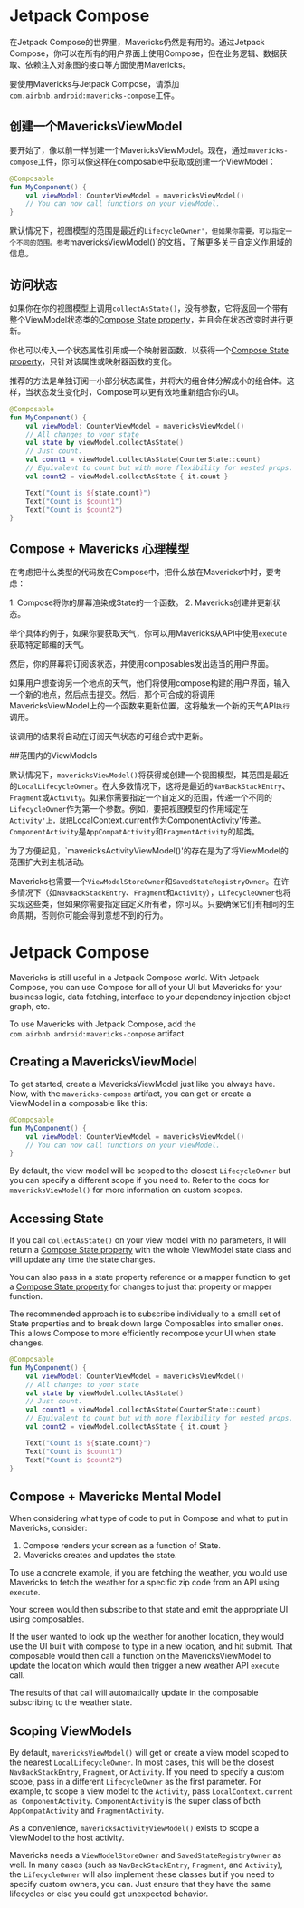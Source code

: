 # Jetpack Compose

在Jetpack Compose的世界里，Mavericks仍然是有用的。通过Jetpack Compose，你可以在所有的用户界面上使用Compose，但在业务逻辑、数据获取、依赖注入对象图的接口等方面使用Mavericks。

要使用Mavericks与Jetpack Compose，请添加`com.airbnb.android:mavericks-compose`工件。

## 创建一个MavericksViewModel

要开始了，像以前一样创建一个MavericksViewModel。现在，通过`mavericks-compose`工件，你可以像这样在composable中获取或创建一个ViewModel：

```kotlin
@Composable
fun MyComponent() {
    val viewModel: CounterViewModel = mavericksViewModel()
    // You can now call functions on your viewModel.
}
```

默认情况下，视图模型的范围是最近的`LifecycleOwner'，但如果你需要，可以指定一个不同的范围。参考`mavericksViewModel()`的文档，了解更多关于自定义作用域的信息。

## 访问状态

如果你在你的视图模型上调用`collectAsState()`，没有参数，它将返回一个带有整个ViewModel状态类的[Compose State property](https://developer.android.com/jetpack/compose/state)，并且会在状态改变时进行更新。

你也可以传入一个状态属性引用或一个映射器函数，以获得一个[Compose State property](https://developer.android.com/jetpack/compose/state)，只针对该属性或映射器函数的变化。

推荐的方法是单独订阅一小部分状态属性，并将大的组合体分解成小的组合体。这样，当状态发生变化时，Compose可以更有效地重新组合你的UI。

```kotlin
@Composable
fun MyComponent() {
    val viewModel: CounterViewModel = mavericksViewModel()
    // All changes to your state
    val state by viewModel.collectAsState()
    // Just count.
    val count1 = viewModel.collectAsState(CounterState::count)
    // Equivalent to count but with more flexibility for nested props.
    val count2 = viewModel.collectAsState { it.count }

    Text("Count is ${state.count}")
    Text("Count is $count1")
    Text("Count is $count2")
}
```

## Compose + Mavericks 心理模型

在考虑把什么类型的代码放在Compose中，把什么放在Mavericks中时，要考虑：

1\. Compose将你的屏幕渲染成State的一个函数。
2\. Mavericks创建并更新状态。

举个具体的例子，如果你要获取天气，你可以用Mavericks从API中使用`execute`获取特定邮编的天气。

然后，你的屏幕将订阅该状态，并使用composables发出适当的用户界面。

如果用户想查询另一个地点的天气，他们将使用compose构建的用户界面，输入一个新的地点，然后点击提交。然后，那个可合成的将调用MavericksViewModel上的一个函数来更新位置，这将触发一个新的天气API`执行`调用。

该调用的结果将自动在订阅天气状态的可组合式中更新。

##范围内的ViewModels

默认情况下，`mavericksViewModel()`将获得或创建一个视图模型，其范围是最近的`LocalLifecycleOwner`。在大多数情况下，这将是最近的`NavBackStackEntry`、`Fragment`或`Activity`。如果你需要指定一个自定义的范围，传递一个不同的`LifecycleOwner`作为第一个参数。例如，要把视图模型的作用域定在`Activity'上，就把`LocalContext.current作为ComponentActivity'传递。`ComponentActivity`是`AppCompatActivity`和`FragmentActivity`的超类。

为了方便起见，`mavericksActivityViewModel()'的存在是为了将ViewModel的范围扩大到主机活动。

Mavericks也需要一个`ViewModelStoreOwner`和`SavedStateRegistryOwner`。在许多情况下（如`NavBackStackEntry`、`Fragment`和`Activity`），`LifecycleOwner`也将实现这些类，但如果你需要指定自定义所有者，你可以。只要确保它们有相同的生命周期，否则你可能会得到意想不到的行为。
# Jetpack Compose

Mavericks is still useful in a Jetpack Compose world. With Jetpack Compose, you can use Compose for all of your UI but Mavericks for your business logic, data fetching, interface to your dependency injection object graph, etc.

To use Mavericks with Jetpack Compose, add the `com.airbnb.android:mavericks-compose` artifact.

## Creating a MavericksViewModel

To get started, create a MavericksViewModel just like you always have. Now, with the `mavericks-compose` artifact, you can get or create a ViewModel in a composable like this:

```kotlin
@Composable
fun MyComponent() {
    val viewModel: CounterViewModel = mavericksViewModel()
    // You can now call functions on your viewModel.
}
```

By default, the view model will be scoped to the closest `LifecycleOwner` but you can specify a different scope if you need to. Refer to the docs for `mavericksViewModel()` for more information on custom scopes.

## Accessing State

If you call `collectAsState()` on your view model with no parameters, it will return a [Compose State property](https://developer.android.com/jetpack/compose/state) with the whole ViewModel state class and will update any time the state changes.

You can also pass in a state property reference or a mapper function to get a [Compose State property](https://developer.android.com/jetpack/compose/state) for changes to just that property or mapper function.

The recommended approach is to subscribe individually to a small set of State properties and to break down large Composables into smaller ones. This allows Compose to more efficiently recompose your UI when state changes.

```kotlin
@Composable
fun MyComponent() {
    val viewModel: CounterViewModel = mavericksViewModel()
    // All changes to your state
    val state by viewModel.collectAsState()
    // Just count.
    val count1 = viewModel.collectAsState(CounterState::count)
    // Equivalent to count but with more flexibility for nested props.
    val count2 = viewModel.collectAsState { it.count }

    Text("Count is ${state.count}")
    Text("Count is $count1")
    Text("Count is $count2")
}
```

## Compose + Mavericks Mental Model

When considering what type of code to put in Compose and what to put in Mavericks, consider:

1. Compose renders your screen as a function of State.
2. Mavericks creates and updates the state.

To use a concrete example, if you are fetching the weather, you would use Mavericks to fetch the weather for a specific zip code from an API using `execute`.

Your screen would then subscribe to that state and emit the appropriate UI using composables.

If the user wanted to look up the weather for another location, they would use the UI built with compose to type in a new location, and hit submit. That composable would then call a function on the MavericksViewModel to update the location which would then trigger a new weather API `execute` call.

The results of that call will automatically update in the composable subscribing to the weather state.

## Scoping ViewModels

By default, `mavericksViewModel()` will get or create a view model scoped to the nearest `LocalLifecycleOwner`. In most cases, this will be the closest `NavBackStackEntry`, `Fragment`, or `Activity`. If you need to specify a custom scope, pass in a different `LifecycleOwner` as the first parameter. For example, to scope a view model to the `Activity`, pass `LocalContext.current as ComponentActivity`. `ComponentActivity` is the super class of both `AppCompatActivity` and `FragmentActivity`.

As a convenience, `mavericksActivityViewModel()` exists to scope a ViewModel to the host activity.

Mavericks needs a `ViewModelStoreOwner` and `SavedStateRegistryOwner` as well. In many cases (such as `NavBackStackEntry`, `Fragment`, and `Activity`), the `LifecycleOwner` will also implement these classes but if you need to specify custom owners, you can. Just ensure that they have the same lifecycles or else you could get unexpected behavior.
